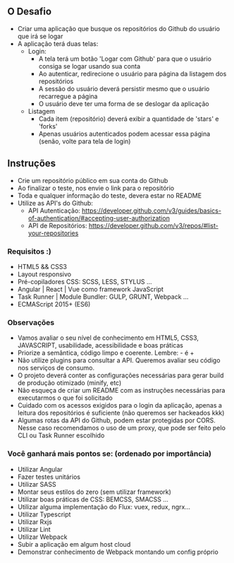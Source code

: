 ## O Desafio
- Criar uma aplicação que busque os repositórios do Github do usuário que irá se logar
- A aplicação terá duas telas:
    - Login:
        - A tela terá um botão 'Logar com Github' para que o usuário consiga se logar usando sua conta
        - Ao autenticar, redirecione o usuário para página da listagem dos repositórios
        - A sessão do usuário deverá persistir mesmo que o usuário recarregue a página
        - O usuário deve ter uma forma de se deslogar da aplicação
    - Listagem
        - Cada item (repositório) deverá exibir a quantidade de 'stars' e 'forks'
        - Apenas usuários autenticados podem acessar essa página (senão, volte para tela de login)


## Instruções
- Crie um repositório público em sua conta do Github
- Ao finalizar o teste, nos envie o link para o repositório
- Toda e qualquer informação do teste, devera estar no README
- Utilize as API's do Github:
    - API Autenticação: https://developer.github.com/v3/guides/basics-of-authentication/#accepting-user-authorization
    - API de Repositórios: https://developer.github.com/v3/repos/#list-your-repositories


### Requisitos :)
- HTML5 && CSS3
- Layout responsivo
- Pré-copiladores CSS: SCSS, LESS, STYLUS ...
- Angular | React | Vue como framework JavaScript
- Task Runner | Module Bundler: GULP, GRUNT, Webpack ...
- ECMAScript 2015+ (ES6)

### Observações
- Vamos avaliar o seu nível de conhecimento em HTML5, CSS3, JAVASCRIPT, usabilidade, acessibilidade e boas práticas
- Priorize a semântica, código limpo e coerente. Lembre: - é +
- Não utilize plugins para consultar a API. Queremos avaliar seu código nos serviços de consumo.
- O projeto deverá conter as configurações necessárias para gerar build de produção otimizado (minify, etc)
- Não esqueça de criar um README com as instruções necessárias para executarmos o que foi solicitado
- Cuidado com os acessos exigidos para o login da aplicação, apenas a leitura dos repositórios é suficiente (não queremos ser hackeados kkk)
- Algumas rotas da API do Github, podem estar protegidas por CORS. Nesse caso recomendamos o uso de um proxy, que pode ser feito pelo CLI ou Task Runner escolhido

### Você ganhará mais pontos se: (ordenado por importância)
 - Utilizar Angular
 - Fazer testes unitários
 - Utilizar SASS
 - Montar seus estilos do zero (sem utilizar framework)
 - Utilizar boas práticas de CSS: BEMCSS, SMACSS ...
 - Utilizar alguma implementação do Flux: vuex, redux, ngrx...
 - Utilizar Typescript
 - Utilizar Rxjs
 - Utilizar Lint
 - Utilizar Webpack
 - Subir a aplicação em algum host cloud
 - Demonstrar conhecimento de Webpack montando um config próprio
